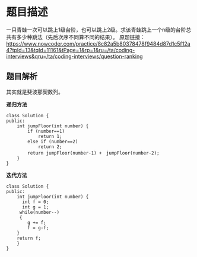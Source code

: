 ﻿# 题目描述
一只青蛙一次可以跳上1级台阶，也可以跳上2级。求该青蛙跳上一个n级的台阶总共有多少种跳法（先后次序不同算不同的结果）。
原题链接：https://www.nowcoder.com/practice/8c82a5b80378478f9484d87d1c5f12a4?tpId=13&tqId=11161&tPage=1&rp=1&ru=/ta/coding-interviews&qru=/ta/coding-interviews/question-ranking

## 题目解析
其实就是斐波那契数列。

**递归方法**
```
class Solution {
public:
    int jumpFloor(int number) {
        if (number==1)
            return 1;
        else if (number==2)
            return 2;
        return jumpFloor(number-1) +　jumpFloor(number-2);
    }
}
```
**迭代方法**
```
class Solution {
public:
    int jumpFloor(int number) {
      int f = 0;
      int g = 1;
     while(number--)
     {
        g += f;
        f = g-f; 
    } 
    return f;
    }
}
```
